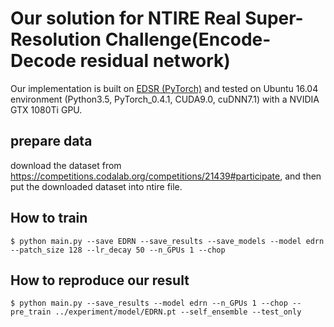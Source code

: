 # Our solution for NTIRE Real Super-Resolution Challenge(Encode-Decode residual network)
Our implementation is built on [EDSR (PyTorch)](https://github.com/thstkdgus35/EDSR-PyTorch) and tested on Ubuntu 16.04 environment (Python3.5, PyTorch_0.4.1, CUDA9.0, cuDNN7.1) with a NVIDIA GTX 1080Ti GPU.

## prepare data
download the dataset from https://competitions.codalab.org/competitions/21439#participate, and then put the downloaded dataset into ntire file. 

## How to train
`$ python main.py --save EDRN --save_results --save_models --model edrn --patch_size 128 --lr_decay 50 --n_GPUs 1 --chop`

## How to reproduce our result
`$ python main.py --save_results --model edrn --n_GPUs 1 --chop --pre_train ../experiment/model/EDRN.pt --self_ensemble --test_only`

